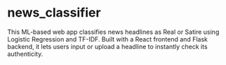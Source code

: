 # news_classifier
This ML-based web app classifies news headlines as Real or Satire using Logistic Regression and TF-IDF. Built with a React frontend and Flask backend, it lets users input or upload a headline to instantly check its authenticity.
